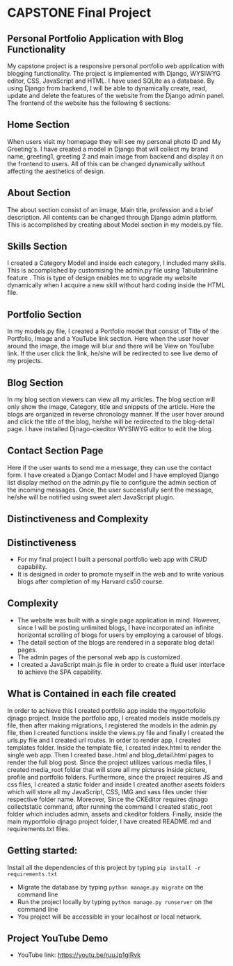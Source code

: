 # CAPSTONE Final Project

## Personal Portfolio Application with Blog Functionality

My capstone project is a responsive personal portfolio web application with blogging functionality. The project is implemented with Django, WYSIWYG editor, CSS, JavaScript and HTML. I have used SQLite as a database. By using Django from backend, I will be able to dynamically create, read, update and delete the features of the website from the Django admin panel. The frontend of the website has the following 6 sections: 

## Home Section
When users visit my homepage they will see my personal photo ID and My Greeting's. I have created a model in Django that will collect my brand name, greeting1, greeting 2 and main image from backend and display it on the frontend to users. All of this can be changed dynamically without affecting the aesthetics of design.

## About Section
The about section consist of an image, Main title, profession and a brief description. All contents can be changed through Django admin platform. This is accomplished by creating about Model section in my models.py file.  

## Skills Section
I created a Category Model and inside each category, I included many skills. This is accomplished by customising the admin.py file using Tabularinline feature . This is type of design enables me to upgrade my website dynamically when I acquire a new skill without hard coding inside the HTML file.

## Portfolio Section
In my models.py file, I created a Portfolio model that consist of Title of the Portfolio, Image and a YouTube link section. Here when the user hover around the image, the image will blur and there will be View on YouTube link. If the user click the link, he/she will be redirected to see live demo of my projects. 

## Blog Section

 In my blog section viewers can view all my articles. The blog section will only show the image, Category, title and snippets of the article. Here the blogs are organized in reverse chronology manner. If the user hover around and click the title of the blog, he/she will be redirected to the blog-detail page. I have installed Djnago-ckeditor WYSIWYG editor to edit the blog. 



## Contact Section Page

Here if the user wants to send me a message, they can use the contact form. I have created a Django Contact Model and I have employed Django list display method on the admin.py file to configure the admin section of the incoming messages. Once, the user successfully sent the message, he/she will be notified using sweet alert JavaScript plugin. 

## Distinctiveness and Complexity

## Distinctiveness

* For my final project I built a personal portfolio web app with CRUD capability. 
* It is designed in order to promote myself in the web and to write various blogs after completion of my Harvard cs50   course.


## Complexity

* The website was built with a single page application in mind. However, since I will be posting unlimited blogs, I have incorporated an infinite horizontal scrolling of blogs for users by employing a carousel of blogs.
* The detail section of the blogs are rendered in a separate blog detail pages. 
* The admin pages of the personal web app is customized.
* I created a JavaScript main.js file in order to create a fluid user interface to achieve the SPA capability.

## What is Contained in each file created
In order to achieve this I created portfolio app inside the myportofolio djnago project. Inside the portfolio app, I created models inside models.py file, then after making migrations, I registered the models in the admin.py file, then I created functions inside the views.py file and finally I created the urls.py file and I created url routes. In order to render app, I created templates folder. Inside the template file, I created index.html to render the single web app. Then I created base..html and blog_detail.html pages to render the full blog post.
Since the project utilizes various media files, I created media_root folder that will store all my pictures inside picture, profile and portfolio folders. Furthermore, since the project requires JS and css files, I created a static folder and inside I created another aseets folders which will store all my JavaScript, CSS, IMG and sass files under thier respective folder name. Moreover, Since the CKEditor requires djnago collectstatic command, after running the command I created static_root folder which includes admin, assets and ckeditor folders. Finally, inside the main myportfolio djnago project folder, I have created README.md and requirements.txt files. 

## Getting started:
Install all the dependencies of this project by typing `pip install -r requirements.txt`
- Migrate the database by typing `python manage.py migrate` on the command line
- Run the project locally by typing `python manage.py runserver` on the command line
- You project will be accessible in your localhost or local network.

## Project YouTube Demo
- YouTube link: https://youtu.be/ruuJp1glRvk